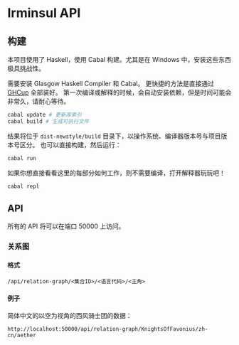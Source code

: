 # Irminsul API

## 构建

本项目使用了 Haskell，使用 Cabal 构建。尤其是在 Windows 中，安装这些东西极具挑战性。

需要安装 Glasgow Haskell Compiler 和 Cabal。
更快捷的方法是直接通过 [GHCup](https://www.haskell.org/ghcup/) 全部装好。
第一次编译或解释的时候，会自动安装依赖，但是时间可能会非常久，请耐心等待。

```sh
cabal update # 更新库索引
cabal build # 生成可执行文件
```

结果将位于 `dist-newstyle/build` 目录下，以操作系统、编译器版本号与项目版本号区分。
也可以直接构建，然后运行：

```sh
cabal run
```

如果你想直接看看这里的每部分如何工作，则不需要编译，打开解释器玩玩吧！

```sh
cabal repl
```

## API

所有的 API 将可以在端口 50000 上访问。

### 关系图

#### 格式

```
/api/relation-graph/<集合ID>/<语言代码>/<主角>
```

#### 例子

简体中文的以空为视角的西风骑士团的数据：

```
http://localhost:50000/api/relation-graph/KnightsOfFavonius/zh-cn/aether
```
